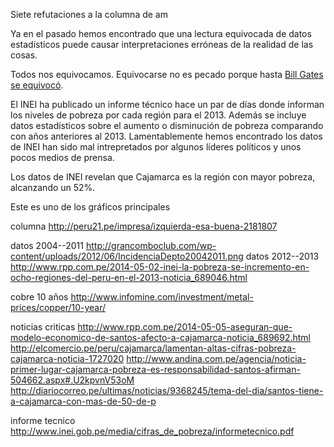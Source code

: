 Siete refutaciones a la columna de am

Ya en el pasado hemos encontrado que una lectura equivocada de datos
estadísticos puede causar interpretaciones erróneas de la realidad de las
cosas.

Todos nos equivocamos. Equivocarse no es pecado porque hasta 
[Bill Gates se equivocó](http://aniversarioperu.utero.pe/2014/05/04/oie-bill-gates-los-mosquitos-no-son-tan-asesinos-como-crees/).

El INEI ha publicado un informe técnico hace un par de días donde informan
los niveles de pobreza por cada región para el 2013. Además se incluye datos
estadísticos sobre el aumento o disminución de pobreza comparando con años
anteriores al 2013. Lamentablemente hemos encontrado los datos de INEI han sido
mal intrepretados por algunos líderes políticos y unos pocos medios de prensa.

Los datos de INEI revelan que Cajamarca es la región con mayor pobreza,
    alcanzando un 52%.

Este es uno de los gráficos principales 

columna http://peru21.pe/impresa/izquierda-esa-buena-2181807

datos 2004--2011 http://grancomboclub.com/wp-content/uploads/2012/06/IncidenciaDepto20042011.png
datos 2012--2013 http://www.rpp.com.pe/2014-05-02-inei-la-pobreza-se-incremento-en-ocho-regiones-del-peru-en-el-2013-noticia_689046.html

cobre 10 años http://www.infomine.com/investment/metal-prices/copper/10-year/

noticias criticas
http://www.rpp.com.pe/2014-05-05-aseguran-que-modelo-economico-de-santos-afecto-a-cajamarca-noticia_689692.html
http://elcomercio.pe/peru/cajamarca/lamentan-altas-cifras-pobreza-cajamarca-noticia-1727020
http://www.andina.com.pe/agencia/noticia-primer-lugar-cajamarca-pobreza-es-responsabilidad-santos-afirman-504662.aspx#.U2kpvnV53oM
http://diariocorreo.pe/ultimas/noticias/9368245/tema-del-dia/santos-tiene-a-cajamarca-con-mas-de-50-de-p

informe tecnico
http://www.inei.gob.pe/media/cifras_de_pobreza/informetecnico.pdf
